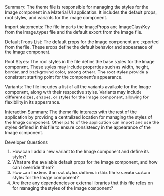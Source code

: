 Summary:
The theme file is responsible for managing the styles for the Image component in a Material UI application. It includes the default props, root styles, and variants for the Image component.

Import statements:
The file imports the ImageProps and ImageClassKey from the Image.types file and the default export from the Image file.

Default Props List:
The default props for the Image component are exported from the file. These props define the default behavior and appearance of the Image component.

Root Styles:
The root styles in the file define the base styles for the Image component. These styles may include properties such as width, height, border, and background color, among others. The root styles provide a consistent starting point for the component's appearance.

Variants:
The file includes a list of all the variants available for the Image component, along with their respective styles. Variants may include different sizes, shapes, or styles for the Image component, allowing for flexibility in its appearance.

Interaction Summary:
The theme file interacts with the rest of the application by providing a centralized location for managing the styles of the Image component. Other parts of the application can import and use the styles defined in this file to ensure consistency in the appearance of the Image component.

Developer Questions:
1. How can I add a new variant to the Image component and define its styles?
2. What are the available default props for the Image component, and how can I override them?
3. How can I extend the root styles defined in this file to create custom styles for the Image component?
4. Are there any dependencies or external libraries that this file relies on for managing the styles of the Image component?